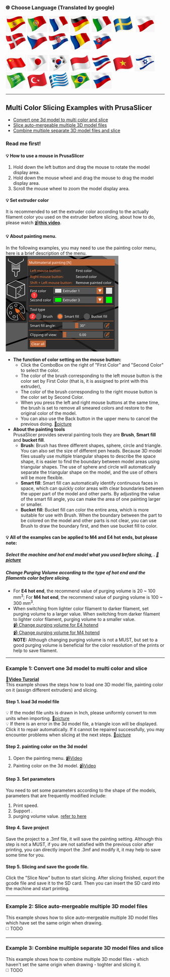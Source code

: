 ### :globe_with_meridians: Choose Language (Translated by google)
[![](../lanpic/ES.png)](https://github-com.translate.goog/ZONESTAR3D/Slicing-Guide/tree/master/PrusaSlicer/example1.md?_x_tr_sl=en&_x_tr_tl=es)
[![](../lanpic/PT.png)](https://github-com.translate.goog/ZONESTAR3D/Slicing-Guide/tree/master/PrusaSlicer/example1.md?_x_tr_sl=en&_x_tr_tl=pt)
[![](../lanpic/FR.png)](https://github-com.translate.goog/ZONESTAR3D/Slicing-Guide/tree/master/PrusaSlicer/example1.md?_x_tr_sl=en&_x_tr_tl=fr)
[![](../lanpic/DE.png)](https://github-com.translate.goog/ZONESTAR3D/Slicing-Guide/tree/master/PrusaSlicer/example1.md?_x_tr_sl=en&_x_tr_tl=de)
[![](../lanpic/IT.png)](https://github-com.translate.goog/ZONESTAR3D/Slicing-Guide/tree/master/PrusaSlicer/example1.md?_x_tr_sl=en&_x_tr_tl=it)
[![](../lanpic/SW.png)](https://github-com.translate.goog/ZONESTAR3D/Slicing-Guide/tree/master/PrusaSlicer/example1.md?_x_tr_sl=en&_x_tr_tl=sv)
[![](../lanpic/PL.png)](https://github-com.translate.goog/ZONESTAR3D/Slicing-Guide/tree/master/PrusaSlicer/example1.md?_x_tr_sl=en&_x_tr_tl=pl)
[![](../lanpic/DK.png)](https://github-com.translate.goog/ZONESTAR3D/Slicing-Guide/tree/master/PrusaSlicer/example1.md?_x_tr_sl=en&_x_tr_tl=da)
[![](../lanpic/CZ.png)](https://github-com.translate.goog/ZONESTAR3D/Slicing-Guide/tree/master/PrusaSlicer/example1.md?_x_tr_sl=en&_x_tr_tl=cs)
[![](../lanpic/HR.png)](https://github-com.translate.goog/ZONESTAR3D/Slicing-Guide/tree/master/PrusaSlicer/example1.md?_x_tr_sl=en&_x_tr_tl=hr)
[![](../lanpic/RO.png)](https://github-com.translate.goog/ZONESTAR3D/Slicing-Guide/tree/master/PrusaSlicer/example1.md?_x_tr_sl=en&_x_tr_tl=ro)
[![](../lanpic/SK.png)](https://github-com.translate.goog/ZONESTAR3D/Slicing-Guide/tree/master/PrusaSlicer/example1.md?_x_tr_sl=en&_x_tr_tl=sk)

[![](../lanpic/CN.png)](https://github-com.translate.goog/ZONESTAR3D/Slicing-Guide/tree/master/PrusaSlicer/example1.md?_x_tr_sl=en&_x_tr_tl=zh-CN)
[![](../lanpic/JP.png)](https://github-com.translate.goog/ZONESTAR3D/Slicing-Guide/tree/master/PrusaSlicer/example1.md?_x_tr_sl=en&_x_tr_tl=ja)
[![](../lanpic/KR.png)](https://github-com.translate.goog/ZONESTAR3D/Slicing-Guide/tree/master/PrusaSlicer/example1.md?_x_tr_sl=en&_x_tr_tl=ko)
[![](../lanpic/ID.png)](https://github-com.translate.goog/ZONESTAR3D/Slicing-Guide/tree/master/PrusaSlicer/example1.md?_x_tr_sl=en&_x_tr_tl=id)
[![](../lanpic/TH.png)](https://github-com.translate.goog/ZONESTAR3D/Slicing-Guide/tree/master/PrusaSlicer/example1.md?_x_tr_sl=en&_x_tr_tl=th)
[![](../lanpic/VN.png)](https://github-com.translate.goog/ZONESTAR3D/Slicing-Guide/tree/master/PrusaSlicer/example1.md?_x_tr_sl=en&_x_tr_tl=vi)
[![](../lanpic/IL.png)](https://github-com.translate.goog/ZONESTAR3D/Slicing-Guide/tree/master/PrusaSlicer/example1.md?_x_tr_sl=en&_x_tr_tl=iw)
[![](../lanpic/SA.png)](https://github-com.translate.goog/ZONESTAR3D/Slicing-Guide/tree/master/PrusaSlicer/example1.md?_x_tr_sl=en&_x_tr_tl=ar)
[![](../lanpic/TR.png)](https://github-com.translate.goog/ZONESTAR3D/Slicing-Guide/tree/master/PrusaSlicer/example1.md?_x_tr_sl=en&_x_tr_tl=tr)
[![](../lanpic/GR.png)](https://github-com.translate.goog/ZONESTAR3D/Slicing-Guide/tree/master/PrusaSlicer/example1.md?_x_tr_sl=en&_x_tr_tl=el)
[![](../lanpic/BR.png)](https://github-com.translate.goog/ZONESTAR3D/Slicing-Guide/tree/master/PrusaSlicer/example1.md?_x_tr_sl=en&_x_tr_tl=pt)
[![](../lanpic/RU.png)](https://github-com.translate.goog/ZONESTAR3D/Slicing-Guide/tree/master/PrusaSlicer/example1.md?_x_tr_sl=en&_x_tr_tl=ru)

-----
## Multi Color Slicing Examples with PrusaSlicer
- [Convert one 3d model to multi color and slice](#example-1-convert-3d-model-to-multi-color-and-slice)
- [Slice auto-mergeable multiple 3D model files](#example-2-combine-multiple-separate-3d-model-files-and-slice)
- [Combine multiple separate 3D model files and slice](#example-3-slice-auto-mergeable-multiple-3d-model-files)

### Read me first!
#### :bulb: How to use a mouse in PrusaSlicer
1. Hold down the left button and drag the mouse to rotate the model display area.
2. Hold down the mouse wheel and drag the mouse to drag the model display area.
3. Scroll the mouse wheel to zoom the model display area.

#### :bulb: Set extruder color
It is recommended to set the extruder color according to the actually filament color you used on the extruder before slicing, about how to do, please watch [:video_camera:**this video**](./pic2/color.gif).

#### :bulb: About painting menu.   
In the following examples, you may need to use the painting color menu, here is a brief description of the menu.     
![](./pic2/paintingmenu.png)    
- **The function of color setting on the mouse button:**
  - Click the ComboBox on the right of "First Color" and "Second Color" to select the color. 
  - The color of the brush corresponding to the left mouse button is the color set by First Color (that is, it is assigned to print with this extruder), 
  - The color of the brush corresponding to the right mouse button is the color set by Second Color. 
  - When you press the left and right mouse buttons at the same time, the brush is set to remove all smeared colors and restore to the original color of the model. 
  - You can also use the Back button in the upper menu to cancel the previous doing. [:art:picture](./pic2/backbutton.png)  
- **About the painting tools**     
  PrusaSlicer provides several painting tools they are **Brush**, **Smart fill** and **bucket fill**.
  - **Brush**: Brush has three different shapes, sphere, circle and triangle. You can also set the size of different pen heads. Because 3D model files usually use multiple triangular shapes to describe the space shape, it is easier to find the boundary between model areas using triangular shapes. The use of sphere and circle will automatically separate the triangular shape on the model, and the use of others will be more flexible.
  - **Smart fill**: Smart fill can automatically identify continuous faces in space, which can quickly color areas with clear boundaries between the upper part of the model and other parts. By adjusting the value of the smart fill angle, you can make the area of one painting larger or smaller.
  - **Bucket fill**: Bucket fill can color the entire area, which is more suitable for use with Brush. When the boundary between the part to be colored on the model and other parts is not clear, you can use Brush to draw the boundary first, and then use bucket fill to color.

#### :bulb: All of the examples can be applied to M4 and E4 hot ends, but please note:
##### Select the machine and hot end model what you used before slicing, .  [:art:picture](./pic2/choosehotend.png)
##### Change **Purging Volume** according to the type of hot end and the filaments color before slicing.   
  - For **E4 hot end**, the recommend value of purging volume is 20 ~ 100 mm<sup>3</sup>; For **M4 hot end**, the recommend value of purging volume is 100 ~ 300 mm<sup>3</sup>.   
  - When switching from lighter color filament to darker filament, set purging volume to a larger value. When switching from darker filament to lighter color filament, purging volume to a smaller value.     
  [:video_camera: Change purging volume for E4 hotend](./pic2/purgevolume_E4.gif)        
  [:video_camera: Change purging volume for M4 hotend](./pic2/purgevolume_M4.gif)        
  **NOTE:** Although changing purging volume is not a MUST, but set to a good purging volume is beneficial for the color resolution of the prints or help to save filament.

-----
### Example 1: Convert one 3d model to multi color and slice
**[:movie_camera:Video Turorial](https://youtu.be/fFSAb-FAl1k)**    
This example shows the steps how to load one 3D model file, painting color on it (assign different extruders) and slicing.    
#### Step 1. load 3d model file
:bulb: If the model file units is drawn in Inch, please uniformly convert to mm units when importing. [:art:picture](./pic2/unit.png)      
:bulb: If there is an error in the 3d model file, a triangle icon will be displayed. Click it to repair automatically. If it cannot be repaired successfully, you may encounter problems when slicing at the next steps. [:art:picture](./pic2/fix.png)     
#### Step 2. painting color on the 3d model
1. Open the painting menu. [:video_camera:Video](./pic2/painting1.gif)    
2. Painting color on the 3d model. [:video_camera:Video](./pic2/painting2.gif)
#### Step 3. Set parameters
You need to set some parameters according to the shape of the models, parameters that are frequently modified include:
1. Print speed.
2. Support .
3. purging volume value. [refer to here](#change-purging-volume-according-to-the-type-of-hot-end-and-the-filaments-color-before-slicing)
#### Step 4. Save project
Save the project to a .3mf file, it will save the painting setting. Although this step is not a MUST, if you are not satisfied with the previous color after printing, you can directly import the .3mf and modify it, it may help to save some time for you.
#### Step 5. Slicing and save the gcode file.
Click the "Slice Now" button to start slicing. After slicing finished, export the gcode file and save it to the SD card. Then you can insert the SD card into the machine and start printing.

-----
### Example 2: Slice auto-mergeable multiple 3D model files
This example shows how to slice auto-mergeable multiple 3D model files which have set the same origin when drawing.     
:white_medium_square: TODO

-----
### Example 3: Combine multiple separate 3D model files and slice 
This example shows how to combine multiple 3D model files - which haven't set the same origin when drawing - toghter and slicing it.      
:white_medium_square: TODO


